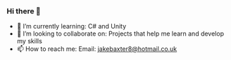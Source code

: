 ### Hi there 👋


- 🌱 I’m currently learning: 
 C# and Unity
- 👯 I’m looking to collaborate on:
 Projects that help me learn and develop my skills
- 📫 How to reach me: 
Email: jakebaxter8@hotmail.co.uk


